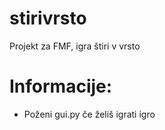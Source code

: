 # stirivrsto
Projekt za FMF, igra štiri v vrsto
# Informacije:
* Poženi gui.py če želiš igrati igro

